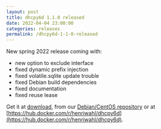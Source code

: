```yaml
---
layout: post
title: dhcpy6d 1.1.0 released
date: 2022-04-04 23:00:00
categories: releases
permalink: /dhcpy6d-1-1-0-released
---
```


New spring 2022 release coming with:

- new option to exclude interface 
- fixed dynamic prefix injection 
- fixed volatile.sqlite update trouble 
- fixed Debian build dependencies 
- fixed documentation 
- fixed reuse lease

Get it at [download](/download), from our [Debian/CentOS repository](/debian-and-redhat-centos-stable-repositories-available) or at [https://hub.docker.com/r/henriwahl/dhcpy6d](https://hub.docker.com/r/henriwahl/dhcpy6d).


